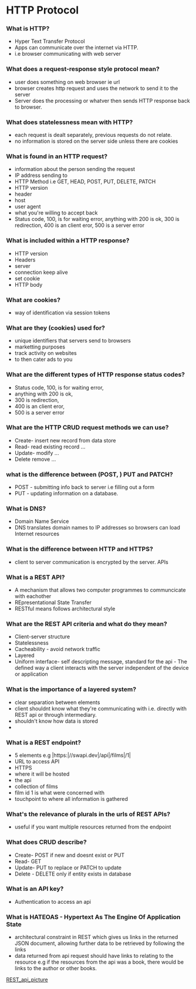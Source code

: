 # HTTP Protocol 

### What is HTTP? 
- Hyper Text Transfer Protocol
- Apps can communicate over the internet via HTTP.
- i.e browser communicating with web server
### What does a request-response style protocol mean?
- user does something on web browser ie url 
- browser creates http request and uses the network to send it to the server
- Server does the processing or whatver then sends HTTP response back to browser.
### What does statelessness mean with HTTP?
- each request is dealt separately, previous requests do not relate.
- no information is stored on the server side unless there are cookies
### What is found in an HTTP request?
- information about the person sending the request
- IP address sending to
- HTTP Method i.e GET, HEAD, POST, PUT, DELETE, PATCH
- HTTP version
- header
- host
- user agent
- what you're willing to accept back
- Status code, 100, is for waiting error, anything with 200 is ok, 300 is redirection, 400 is an client eror, 500 is a server error 
### What is included within a HTTP response?
- HTTP version
- Headers
- server 
- connection keep alive 
- set cookie
- HTTP body
### What are cookies?
- way of identification via session tokens
### What are they (cookies) used for?
- unique identifiers that servers send to browsers
- marketting purposes
- track activity on websites
- to then cater ads to you

### What are the different types of HTTP response status codes?
- Status code, 100, is for waiting error, 
- anything with 200 is ok, 
- 300 is redirection, 
- 400 is an client eror, 
- 500 is a server error 
### What are the HTTP CRUD request methods we can use?
- Create- insert new record from data store
- Read- read existing record ...
- Update- modify ...
- Delete remove ... 
### what is the difference between (POST, ) PUT and PATCH?
- POST - submitting info back to server i.e filling out a form
- PUT - updating information on a database.
### What is DNS?
- Domain Name Service
- DNS translates domain names to IP addresses so browsers can load Internet resources
### What is the difference between HTTP and HTTPS?
- client to server communication is encrypted by the server. APIs 
 
### What is a REST API?
- A mechanism that allows two computer programmes to communcicate with eachother
- REpresentational State Transfer
- RESTful means follows architectural style
### What are the REST API criteria and what do they mean?
- Client-server structure 
- Statelessness
- Cacheability - avoid network traffic
- Layered
- Uniform interface- self descripting message, standard for the api - The defined way a client interacts with the server independent of the device or application
### What is the importance of a layered system?
- clear separation between elements
- client shouldnt know what they're communicating with i.e. directly with REST api or through intermediary.
- shouldn't know how data is stored
- 
### What is a REST endpoint?
- 5 elements e.g |https:|//swapi.dev|/api|/films|/1|
- URL to access API 
- HTTPS
- where it will be hosted
- the api
- collection of films
- film id 1 is what were concerned with
- touchpoint to where all information is gathered
  
### What's the relevance of plurals in the urls of REST APIs?
- useful if you want multiple resources returned from the endpoint
### What does CRUD describe?
- Create- POST if new and doesnt exist or PUT
- Read- GET
- Update- PUT to replace or PATCH to update
- Delete - DELETE only if entity exists in database

### What is an API key?
- Authentication to access an api
### What is HATEOAS - Hypertext As The Engine Of Application State
- architectural constraint in REST which gives us links in the returned JSON document, allowing further data to be retrieved by following the links
- data returned from api request should have links to relating to the resource e.g if the resources from the api was a book, there would be links to the author or other books.

[REST_api_picture](Pictures/REST%20API.png)